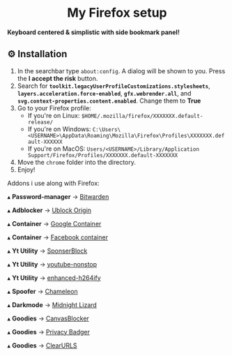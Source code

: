 <h1 align='center'>My Firefox setup</h1>

**Keyboard centered & simplistic with side bookmark panel!**

## ⚙️ Installation

1. In the searchbar type `about:config`. A dialog will be shown to you. Press the **I accept the risk** button.
2. Search for **`toolkit.legacyUserProfileCustomizations.stylesheets`**, **`layers.acceleration.force-enabled`**, **`gfx.webrender.all`**, and **`svg.context-properties.content.enabled`**. Change them to **True**
3. Go to your Firefox profile:
    - If you're on Linux: `$HOME/.mozilla/firefox/XXXXXXX.default-release/`
    - If you're on Windows: `C:\Users\<USERNAME>\AppData\Roaming\Mozilla\Firefox\Profiles\XXXXXXX.default-XXXXXX`
    - If you're on MacOS: `Users/<USERNAME>/Library/Application Support/Firefox/Profiles/XXXXXXX.default-XXXXXXX` 
4. Move the `chrome` folder into the directory.
5. Enjoy!

Addons i use along with Firefox:

   ▴ **Password-manager** -> [Bitwarden](https://addons.mozilla.org/en-US/firefox/addon/bitwarden-password-manager/)
   
   ▴ **Adblocker** -> [Ublock Origin](https://addons.mozilla.org/en-US/firefox/addon/ublock-origin/)

   ▴ **Container** -> [Google Container](https://addons.mozilla.org/en-US/firefox/addon/google-container/)

   ▴ **Container** -> [Facebook container](https://addons.mozilla.org/en-US/firefox/addon/facebook-container/)

   ▴ **Yt Utility** -> [SponserBlock](https://addons.mozilla.org/en-US/firefox/addon/sponsorblock/)
   
   ▴ **Yt Utility** -> [youtube-nonstop](https://addons.mozilla.org/en-GB/firefox/addon/youtube-nonstop/)

   ▴ **Yt Utility** -> [enhanced-h264ify](https://addons.mozilla.org/en-US/firefox/addon/enhanced-h264ify/)

   ▴ **Spoofer** -> [Chameleon](https://addons.mozilla.org/en-US/firefox/addon/chameleon-ext/)

   ▴ **Darkmode** -> [Midnight Lizard](https://addons.mozilla.org/en-US/firefox/addon/midnight-lizard-quantum/)

   ▴ **Goodies** -> [CanvasBlocker](https://addons.mozilla.org/en-US/firefox/addon/canvasblocker/)

   ▴ **Goodies** -> [Privacy Badger](https://addons.mozilla.org/en-US/firefox/addon/privacy-badger17/)

   ▴ **Goodies** -> [ClearURLS](https://addons.mozilla.org/en-US/firefox/addon/clearurls/)



